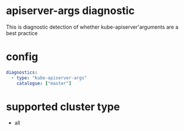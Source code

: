 # apiserver-args diagnostic 

This is diagnostic detection of whether kube-apiserver'arguments are a best practice

# config
```yaml
diagnostics:
  - type: "kube-apiserver-args"
    catalogue: ["master"]    
```
# supported cluster type
* all